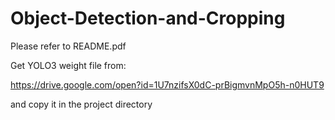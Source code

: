 # Object-Detection-and-Cropping

Please refer to README.pdf

Get YOLO3 weight file from: 

https://drive.google.com/open?id=1U7nzifsX0dC-prBigmvnMpO5h-n0HUT9

and copy it in the project directory
